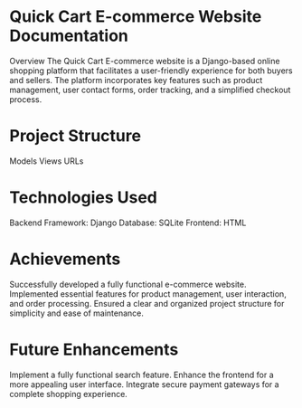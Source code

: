 # Quick Cart E-commerce Website Documentation
Overview
The Quick Cart E-commerce website is a Django-based online shopping platform that facilitates a user-friendly experience for both buyers and sellers. The platform incorporates key features such as product management, user contact forms, order tracking, and a simplified checkout process.

# Project Structure
Models 
Views 
URLs 

# Technologies Used
Backend Framework: Django
Database: SQLite
Frontend: HTML

# Achievements
Successfully developed a fully functional e-commerce website.
Implemented essential features for product management, user interaction, and order processing.
Ensured a clear and organized project structure for simplicity and ease of maintenance.


# Future Enhancements
Implement a fully functional search feature.
Enhance the frontend for a more appealing user interface.
Integrate secure payment gateways for a complete shopping experience.
